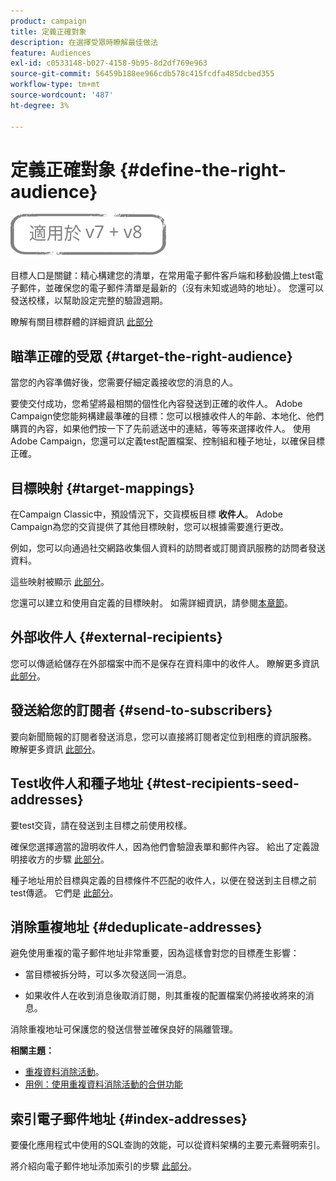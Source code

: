 ```yaml
---
product: campaign
title: 定義正確對象
description: 在選擇受眾時瞭解最佳做法
feature: Audiences
exl-id: c0533148-b027-4158-9b95-8d2df769e963
source-git-commit: 56459b188ee966cdb578c415fcdfa485dcbed355
workflow-type: tm+mt
source-wordcount: '487'
ht-degree: 3%

---
```


# 定義正確對象 {#define-the-right-audience}

![](../../assets/common.svg)

目標人口是關鍵：精心構建您的清單，在常用電子郵件客戶端和移動設備上test電子郵件，並確保您的電子郵件清單是最新的（沒有未知或過時的地址）。 您還可以發送校樣，以幫助設定完整的驗證週期。

瞭解有關目標群體的詳細資訊 [此部分](steps-defining-the-target-population.md)

## 瞄準正確的受眾 {#target-the-right-audience}

當您的內容準備好後，您需要仔細定義接收您的消息的人。

要使交付成功，您希望將最相關的個性化內容發送到正確的收件人。 Adobe Campaign使您能夠構建最準確的目標：您可以根據收件人的年齡、本地化、他們購買的內容，如果他們按一下了先前遞送中的連結，等等來選擇收件人。 使用Adobe Campaign，您還可以定義test配置檔案、控制組和種子地址，以確保目標正確。

## 目標映射 {#target-mappings}

在Campaign Classic中，預設情況下，交貨模板目標 **收件人**。 Adobe Campaign為您的交貨提供了其他目標映射，您可以根據需要進行更改。

例如，您可以向通過社交網路收集個人資料的訪問者或訂閱資訊服務的訪問者發送資料。

這些映射被顯示 [此部分](selecting-a-target-mapping.md)。

您還可以建立和使用自定義的目標映射。 如需詳細資訊，請參閱[本章節](../../configuration/using/target-mapping.md)。

## 外部收件人 {#external-recipients}

您可以傳遞給儲存在外部檔案中而不是保存在資料庫中的收件人。 瞭解更多資訊 [此部分](steps-defining-the-target-population.md#selecting-external-recipients)。

## 發送給您的訂閱者 {#send-to-subscribers}

要向新聞簡報的訂閱者發送消息，您可以直接將訂閱者定位到相應的資訊服務。 瞭解更多資訊 [此部分](managing-subscriptions.md#delivering-to-the-subscribers-of-a-service)。


## Test收件人和種子地址 {#test-recipients-seed-addresses}

要test交貨，請在發送到主目標之前使用校樣。

確保您選擇適當的證明收件人，因為他們會驗證表單和郵件內容。 給出了定義證明接收方的步驟 [此部分](steps-defining-the-target-population.md#selecting-the-proof-target)。

種子地址用於目標與定義的目標條件不匹配的收件人，以便在發送到主目標之前test傳遞。 它們是 [此部分](about-seed-addresses.md)。

## 消除重複地址 {#deduplicate-addresses}

避免使用重複的電子郵件地址非常重要，因為這樣會對您的目標產生影響：

* 當目標被拆分時，可以多次發送同一消息。

* 如果收件人在收到消息後取消訂閱，則其重複的配置檔案仍將接收將來的消息。

消除重複地址可保護您的發送信譽並確保良好的隔離管理。

**相關主題：**

* [重複資料消除活動](../../workflow/using/deduplication.md)。
* [用例：使用重複資料消除活動的合併功能](../../workflow/using/deduplication-merge.md)

## 索引電子郵件地址 {#index-addresses}

要優化應用程式中使用的SQL查詢的效能，可以從資料架構的主要元素聲明索引。

將介紹向電子郵件地址添加索引的步驟 [此部分](../../configuration/using/database-mapping.md#indexed-fields)。
